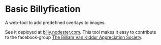 # Basic Billyfication 

  A web-tool to add predefined overlays to images. 

  See it deployed at [billy.nodester.com](http://billy.nodester.com). 
  This tool makes it easy to contribute to the facebook-group [The Billiam Van Kiddur Appreciation Society](https://www.facebook.com/home.php?sk=group_371408514557&ap=1). 

